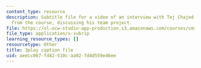 ```yaml
---
content_type: resource
description: Subtitle file for a video of an interview with Tej Chajed, a student
  from the course, discussing his team project.
file: https://ol-ocw-studio-app-production.s3.amazonaws.com/courses/cms-611j-creating-video-games-fall-2014/aeecc067fd42510caa027d4d559e46ee_bgMZSJ2rfNc.vtt
file_type: application/x-subrip
learning_resource_types: []
resourcetype: Other
title: 3play caption file
uid: aeecc067-fd42-510c-aa02-7d4d559e46ee
---
```

